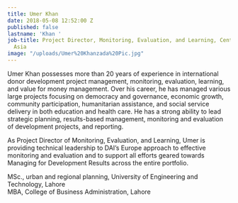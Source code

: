 ```yaml
---
title: Umer Khan
date: 2018-05-08 12:52:00 Z
published: false
lastname: 'Khan '
job-title: Project Director, Monitoring, Evaluation, and Learning, Central and South
  Asia
image: "/uploads/Umer%20Khanzada%20Pic.jpg"
---
```


Umer Khan possesses more than 20 years of experience in international donor development project management, monitoring, evaluation, learning, and value for money management. Over his career, he has managed various large projects focusing on democracy and governance, economic growth, community participation, humanitarian assistance, and social service delivery in both education and health care. He has a strong ability to lead strategic planning, results-based management, monitoring and evaluation of development projects, and reporting. 

 As Project Director of Monitoring, Evaluation, and Learning, Umer is providing technical leadership to DAI’s Europe approach to effective monitoring and evaluation and to support all efforts geared towards Managing for Development Results across the entire portfolio.

MSc., urban and regional planning, University of Engineering and Technology, Lahore\
MBA, College of Business Administration, Lahore 